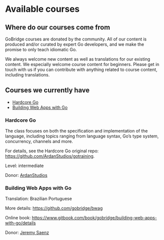 # Available courses

## Where do our courses come from
GoBridge courses are donated by the community. All of our content is produced and/or curated by expert Go developers, and we make the promise to only teach idiomatic Go.

We always welcome new content as well as translations for our existing content. We especially welcome course content for beginners. Please get in touch with us if you can contribute with anything related to course content, including translations.

## Courses we currently have

- [Hardcore Go](#hardcore)
- [Building Web Apps with Go](#bwag)

### <a name="hardcore"></a> Hardcore Go
The class focuses on both the specification and implementation of the language, including topics ranging from language syntax, Go’s type system, concurrency, channels and more.

For details, see the Hardcore Go original repo: https://github.com/ArdanStudios/gotraining.

Level: intermediate

Donor: [ArdanStudios](https://www.ardanstudios.com)

### <a name="bwag"></a> Building Web Apps with Go
Translation: Brazilian Portuguese

More details: https://github.com/gobridge/bwag

Online book: https://www.gitbook.com/book/gobridge/building-web-apps-with-go/details

Donor: [Jeremy Saenz](https://codegangsta.io)
